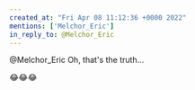 ```yaml
---
created_at: "Fri Apr 08 11:12:36 +0000 2022"
mentions: ['Melchor_Eric']
in_reply_to: @Melchor_Eric
---
```


@Melchor_Eric Oh, that's the truth...

😂😂😂